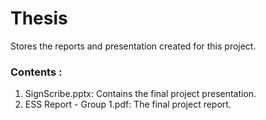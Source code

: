 # Thesis
Stores the reports and presentation created for this project.

### Contents :

1. SignScribe.pptx: Contains the final project presentation.
2. ESS Report - Group 1.pdf: The final project report.

